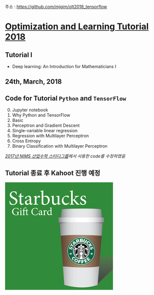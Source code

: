 주소 : https://github.com/mjgim/olt2018_tensorflow

# [Optimization and Learning Tutorial 2018](http://event.combinatorics.kr/olt2018)

## Tutorial I
 - Deep learning: An Introduction for Mathematicians I

## 24th, March, 2018


## Code for Tutorial `Python` and `TensorFlow`

0. Jupyter notebook
1. Why Python and TensorFlow
2. Basic
3. Perceptron and Gradient Descent
4. Single-variable linear regression
5. Regression with Multilayer Perceptron
6. Cross Entropy
7. Binary Classification with Multilayer Perceptron

*[2017년 NIMS 산업수학 스터디그룹](sgi.icim.or.kr)에서 사용한 code를 수정하였음*

## Tutorial 종료 후 Kahoot 진행 예정

![](data/sb.png)

